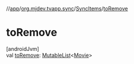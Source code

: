 //[app](../../../index.md)/[org.mjdev.tvapp.sync](../index.md)/[SyncItems](index.md)/[toRemove](to-remove.md)

# toRemove

[androidJvm]\
val [toRemove](to-remove.md): [MutableList](https://kotlinlang.org/api/latest/jvm/stdlib/kotlin.collections/-mutable-list/index.html)&lt;[Movie](../../org.mjdev.tvapp.data.local/-movie/index.md)&gt;
